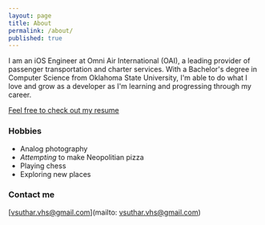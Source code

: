 ```yaml
---
layout: page
title: About
permalink: /about/
published: true
---
```


I am an iOS Engineer at Omni Air International (OAI), a leading provider of passenger transportation and charter services. With a Bachelor's degree in Computer Science from Oklahoma State University, I'm able to do what I love and grow as a developer as I'm learning and progressing through my career.

[Feel free to check out my resume](images/Suthar_Veeral_Resume_1.15.24.pdf)

### Hobbies

- Analog photography
- *Attempting* to make Neopolitian pizza
- Playing chess
- Exploring new places

### Contact me

[vsuthar.vhs@gmail.com](mailto: vsuthar.vhs@gmail.com)

